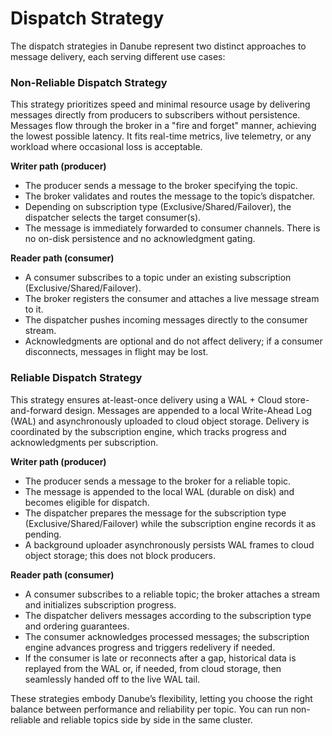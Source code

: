 # Dispatch Strategy

The dispatch strategies in Danube represent two distinct approaches to message delivery, each serving different use cases:

### Non-Reliable Dispatch Strategy

This strategy prioritizes speed and minimal resource usage by delivering messages directly from producers to subscribers without persistence. Messages flow through the broker in a "fire and forget" manner, achieving the lowest possible latency. It fits real-time metrics, live telemetry, or any workload where occasional loss is acceptable.

**Writer path (producer)**

  - The producer sends a message to the broker specifying the topic.
  - The broker validates and routes the message to the topic’s dispatcher.
  - Depending on subscription type (Exclusive/Shared/Failover), the dispatcher selects the target consumer(s).
  - The message is immediately forwarded to consumer channels. There is no on-disk persistence and no acknowledgment gating.

**Reader path (consumer)**

  - A consumer subscribes to a topic under an existing subscription (Exclusive/Shared/Failover).
  - The broker registers the consumer and attaches a live message stream to it.
  - The dispatcher pushes incoming messages directly to the consumer stream.
  - Acknowledgments are optional and do not affect delivery; if a consumer disconnects, messages in flight may be lost.

### Reliable Dispatch Strategy

This strategy ensures at-least-once delivery using a WAL + Cloud store-and-forward design. Messages are appended to a local Write-Ahead Log (WAL) and asynchronously uploaded to cloud object storage. Delivery is coordinated by the subscription engine, which tracks progress and acknowledgments per subscription.

**Writer path (producer)**

  - The producer sends a message to the broker for a reliable topic.
  - The message is appended to the local WAL (durable on disk) and becomes eligible for dispatch.
  - The dispatcher prepares the message for the subscription type (Exclusive/Shared/Failover) while the subscription engine records it as pending.
  - A background uploader asynchronously persists WAL frames to cloud object storage; this does not block producers.

**Reader path (consumer)**

  - A consumer subscribes to a reliable topic; the broker attaches a stream and initializes subscription progress.
  - The dispatcher delivers messages according to the subscription type and ordering guarantees.
  - The consumer acknowledges processed messages; the subscription engine advances progress and triggers redelivery if needed.
  - If the consumer is late or reconnects after a gap, historical data is replayed from the WAL or, if needed, from cloud storage, then seamlessly handed off to the live WAL tail.

These strategies embody Danube’s flexibility, letting you choose the right balance between performance and reliability per topic. You can run non-reliable and reliable topics side by side in the same cluster.
